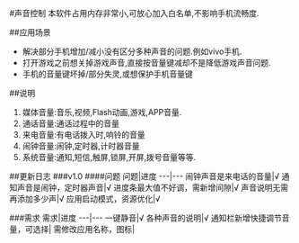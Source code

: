 #声音控制
本软件占用内存非常小,可放心加入白名单,不影响手机流畅度.

##应用场景
 * 解决部分手机增加/减小没有区分多种声音的问题.例如vivo手机.
 * 打开游戏之前想关掉游戏声音,直接按音量键减却不是降低游戏声音问题.
 * 手机的音量键坏掉/部分失灵,或想保护手机音量键

##说明
1. 媒体音量:音乐,视频,Flash动画,游戏,APP音量.
2. 通话音量:通话过程中的音量
3. 来电音量:有电话拨入时,响铃的音量
4. 闹钟音量:闹钟,定时器,计时器音量
5. 系统音量:通知,短信,触屏,锁屏,开屏,拨号音量等等.


##更新日志
###v1.0
####问题
问题|进度
---|---
闹钟声音是来电话的音量|√
通知声音是闹钟，定时器声音|√
进度条最大值不好调，需新增间隙|√
声音说明无需再添加多少声|√
应用启动模式，资源优化|√

###需求
需求|进度
---|---
一键静音|√
各种声音的说明|√
通知栏新增快捷调节音量，可选择|
需修改应用名称，图标|
